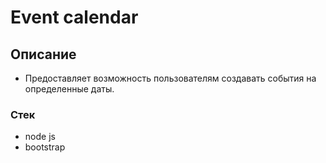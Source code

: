 # Event calendar

## Описание
- Предоставляет возможность пользователям создавать события на определенные даты.

### Стек
- node js
- bootstrap


